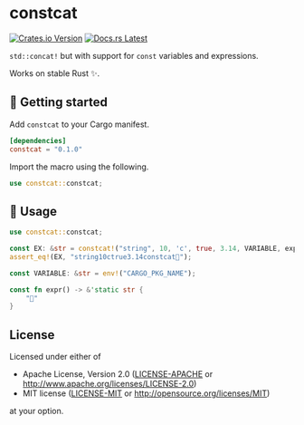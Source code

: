 # constcat

[![Crates.io Version](https://img.shields.io/crates/v/constcat.svg)](https://crates.io/crates/constcat)
[![Docs.rs Latest](https://img.shields.io/badge/docs.rs-latest-blue.svg)](https://docs.rs/constcat)

`std::concat!` but with support for `const` variables and expressions.

Works on stable Rust ✨.

## 🚀 Getting started

Add `constcat` to your Cargo manifest.

```toml
[dependencies]
constcat = "0.1.0"
```

Import the macro using the following.

```rust
use constcat::constcat;
```

## 🤸 Usage

```rust
use constcat::constcat;

const EX: &str = constcat!("string", 10, 'c', true, 3.14, VARIABLE, expr());
assert_eq!(EX, "string10ctrue3.14constcat🎉");

const VARIABLE: &str = env!("CARGO_PKG_NAME");

const fn expr() -> &'static str {
    "🎉"
}
```

## License

Licensed under either of

- Apache License, Version 2.0 ([LICENSE-APACHE](LICENSE-APACHE) or
  http://www.apache.org/licenses/LICENSE-2.0)
- MIT license ([LICENSE-MIT](LICENSE-MIT) or http://opensource.org/licenses/MIT)

at your option.

